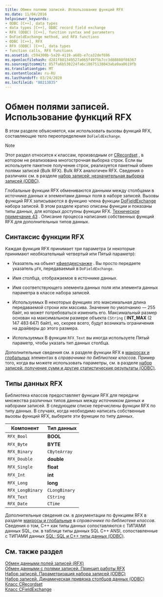 ```yaml
---
title: Обмен полями записей. Использование функций RFX
ms.date: 11/04/2016
helpviewer_keywords:
- ODBC [C++], data types
- data types [C++], ODBC record field exchange
- RFX (ODBC) [C++], function syntax and parameters
- DoFieldExchange method, and RFX functions
- ODBC [C++], RFX
- RFX (ODBC) [C++], data types
- function calls, RFX functions
ms.assetid: c594300b-5a29-4119-a68b-e7ca32def696
ms.openlocfilehash: d281f801349527a065f4975b7cc3d88888f88367
ms.sourcegitcommit: 857fa6b530224fa6c18675138043aba9aa0619fb
ms.translationtype: MT
ms.contentlocale: ru-RU
ms.lasthandoff: 03/24/2020
ms.locfileid: "80213035"
---
```

# <a name="record-field-exchange-using-the-rfx-functions"></a>Обмен полями записей. Использование функций RFX

В этом разделе объясняется, как использовать вызовы функций RFX, составляющие тело переопределения `DoFieldExchange`.

> [!NOTE]
>  Этот раздел относится к классам, производным от [CRecordset](../../mfc/reference/crecordset-class.md) , в котором не реализована многострочная выборка строк. Если вы используете пакетное получение строк, реализуется пакетный обмен полями записей (Bulk RFX). Bulk RFX аналогичен RFX. Сведения о различиях см. в разделе [набор записей: незначительная выборка записей (ODBC)](../../data/odbc/recordset-fetching-records-in-bulk-odbc.md).

Глобальные функции RFX обмениваются данными между столбцами в источнике данных и элементами данных поля в наборе записей. Вызовы функций RFX записываются в функцию члена функции [DoFieldExchange](../../mfc/reference/crecordset-class.md#dofieldexchange) набора записей. В этом разделе кратко описаны функции и показаны типы данных, для которых доступны функции RFX. [Техническое примечание 43](../../mfc/tn043-rfx-routines.md) . Описание процесса написания собственных функций RFX для дополнительных типов данных.

##  <a name="rfx-function-syntax"></a><a name="_core_rfx_function_syntax"></a>Синтаксис функции RFX

Каждая функция RFX принимает три параметра (и некоторые принимают необязательный четвертый или Пятый параметр):

- Указатель на объект [кфиелдексчанже](../../mfc/reference/cfieldexchange-class.md) . Вы просто передаете указатель `pFX`, передаваемый в `DoFieldExchange`.

- Имя столбца, отображаемое в источнике данных.

- Имя соответствующего элемента данных поля или элемента данных параметра в классе набора записей.

- Используемых В некоторых функциях это максимальная длина передаваемой строки или массива. Значение по умолчанию — 255 байт, но может потребоваться изменить его. Максимальный размер основан на максимальном размере объекта `CString` ( **INT_MAX** (2 147 483 647) байт), но, скорее всего, будут возникать ограничения на драйверы до этого размера.

- Используемых В функции `RFX_Text` вы иногда используете Пятый параметр, чтобы указать тип данных столбца.

Дополнительные сведения см. в разделе функции RFX в [макросах и глобальных](../../mfc/reference/mfc-macros-and-globals.md) элементах в *справочнике по библиотеке классов*. Пример того, когда вы можете использовать параметры, см. в разделе [набор записей: получение сумм и другие статистические результаты (ODBC)](../../data/odbc/recordset-obtaining-sums-and-other-aggregate-results-odbc.md).

##  <a name="rfx-data-types"></a><a name="_core_rfx_data_types"></a>Типы данных RFX

Библиотека классов предоставляет функции RFX для передачи множества различных типов данных между источником данных и наборами записей. В следующем списке перечислены функции RFX по типу данных. В случаях, когда необходимо написать собственные вызовы функций RFX, выберите эти функции по типу данных.

|Компонент|Тип данных|
|--------------|---------------|
|`RFX_Bool`|**BOOL**|
|`RFX_Byte`|**BYTE**|
|`RFX_Binary`|`CByteArray`|
|`RFX_Double`|**double**|
|`RFX_Single`|**float**|
|`RFX_Int`|**int**|
|`RFX_Long`|**long**|
|`RFX_LongBinary`|`CLongBinary`|
|`RFX_Text`|`CString`|
|`RFX_Date`|`CTime`|

Дополнительные сведения см. в документации по функциям RFX в разделе [макросы и глобальные](../../mfc/reference/mfc-macros-and-globals.md) в *справочнике по библиотеке классов*. Сведения о том, C++ как типы данных сопоставляются с ТИПАМИ данных SQL, см. в таблице типы данных SQL C++ ANSI, сопоставленные с ТИПАМИ данных [SQL: SQL и C++ типы данных (ODBC)](../../data/odbc/sql-sql-and-cpp-data-types-odbc.md).

## <a name="see-also"></a>См. также раздел

[Обмен данными полей записей (RFX)](../../data/odbc/record-field-exchange-rfx.md)<br/>
[Обмен данными с полями записей. Принцип работы RFX](../../data/odbc/record-field-exchange-how-rfx-works.md)<br/>
[Набор записей. Параметризация набора записей (ODBC)](../../data/odbc/recordset-parameterizing-a-recordset-odbc.md)<br/>
[Набор записей. Динамическая привязка столбцов данных (ODBC)](../../data/odbc/recordset-dynamically-binding-data-columns-odbc.md)<br/>
[Класс CRecordset](../../mfc/reference/crecordset-class.md)<br/>
[Класс CFieldExchange](../../mfc/reference/cfieldexchange-class.md)
